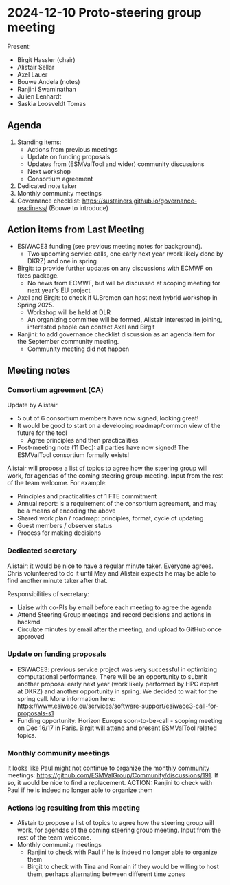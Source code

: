 # 2024-12-10 Proto-steering group meeting

Present:
- Birgit Hassler (chair)
- Alistair Sellar
- Axel Lauer
- Bouwe Andela (notes)
- Ranjini Swaminathan
- Julien Lenhardt
- Saskia Loosveldt Tomas


## Agenda

1. Standing items:
    * Actions from previous meetings
    * Update on funding proposals
    * Updates from (ESMValTool and wider) community discussions
    * Next workshop
    * Consortium agreement
1. Dedicated note taker
1. Monthly community meetings
1. Governance checklist: https://sustainers.github.io/governance-readiness/ (Bouwe to introduce)

## Action items from Last Meeting
- ESiWACE3 funding (see previous meeting notes for background).
    - Two upcoming service calls, one early next year (work likely done by DKRZ) and one in spring
- Birgit: to provide further updates on any discussions with ECMWF on fixes package.
    - No news from ECMWF, but will be discussed at scoping meeting for next year's EU project
- Axel and Birgit: to check if U.Bremen can host next hybrid workshop in Spring 2025.
    - Workshop will be held at DLR
    - An organizing committee will be formed, Alistair interested in joining, interested people can contact Axel and Birgit
- Ranjini: to add governance checklist discussion as an agenda item for the September community meeting.
    - Community meeting did not happen

## Meeting notes

### Consortium agreement (CA)

Update by Alistair
- 5 out of 6 consortium members have now signed, looking great!
- It would be good to start on a developing roadmap/common view of the future for the tool
    - Agree principles and then practicalities
- Post-meeting note (11 Dec): all parties have now signed! The ESMValTool consortium formally exists!

Alistair will propose a list of topics to agree how the steering group will work, for agendas of the coming steering group meeting. Input from the rest of the team welcome. For example:
- Principles and practicalities of 1 FTE commitment
- Annual report: is a requirement of the consortium agreement, and may be a means of encoding the above
- Shared work plan / roadmap: principles, format, cycle of updating
- Guest members / observer status
- Process for making decisions

### Dedicated secretary

Alistair: it would be nice to have a regular minute taker. Everyone agrees. Chris volunteered to do it until May and Alistair expects he may be able to find another minute taker after that.

Responsibilities of secretary:
 - Liaise with co-PIs by email before each meeting to agree the agenda
 - Attend Steering Group meetings and record decisions and actions in hackmd
 - Circulate minutes by email after the meeting, and upload to GitHub once approved


### Update on funding proposals

- ESiWACE3: previous service project was very successful in optimizing computational performance. There will be an opportunity to submit another proposal early next year (work likely performed by HPC expert at DKRZ) and another opportunity in spring. We decided to wait for the spring call. More information here: https://www.esiwace.eu/services/software-support/esiwace3-call-for-proposals-s1
- Funding opportunity: Horizon Europe soon-to-be-call - scoping meeting on Dec 16/17 in Paris. Birgit will attend and present ESMValTool related topics.

### Monthly community meetings

It looks like Paul might not continue to organize the monthly community meetings: https://github.com/ESMValGroup/Community/discussions/191. If so, it would be nice to find a replacement.
ACTION: Ranjini to check with Paul if he is indeed no longer able to organize them


### Actions log resulting from this meeting

- Alistair to propose a list of topics to agree how the steering group will work, for agendas of the coming steering group meeting. Input from the rest of the team welcome.
- Monthly community meetings
    - Ranjini to check with Paul if he is indeed no longer able to organize them
    - Birgit to check with Tina and Romain if they would be willing to host them, perhaps alternating between different time zones